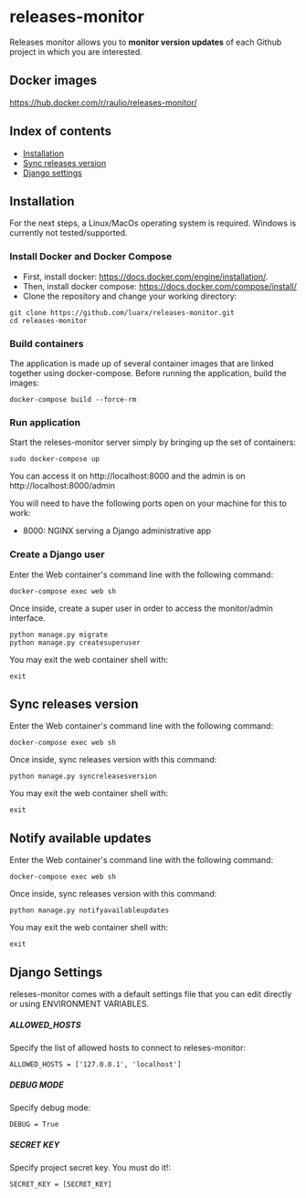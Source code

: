 # releases-monitor
Releases monitor allows you to **monitor version updates** of each Github project in which you are interested.

## Docker images
https://hub.docker.com/r/raulio/releases-monitor/

## Index of contents

- [Installation](#installation)
- [Sync releases version](#sync-releases-version)
- [Django settings](#django-settings)

Installation
------------

For the next steps, a Linux/MacOs operating system is required. Windows is currently not tested/supported.

### Install Docker and Docker Compose
* First, install docker: https://docs.docker.com/engine/installation/.
* Then, install docker compose: https://docs.docker.com/compose/install/
* Clone the repository and change your working directory:

```
git clone https://github.com/luarx/releases-monitor.git
cd releases-monitor
```

### Build containers
The application is made up of several container images that are linked together using docker-compose. Before running the application, build the images:

`docker-compose build --force-rm`

### Run application
Start the releses-monitor server simply by bringing up the set of containers:

`sudo docker-compose up`

You can access it on http://localhost:8000 and the admin is on http://localhost:8000/admin

You will need to have the following ports open on your machine for this to work:
- 8000: NGINX serving a Django administrative app

### Create a Django user
Enter the Web container's command line with the following command:

```
docker-compose exec web sh
```

Once inside, create a super user in order to access the monitor/admin interface.

```
python manage.py migrate
python manage.py createsuperuser
```

You may exit the web container shell with:

```
exit
```

Sync releases version
------------

Enter the Web container's command line with the following command:

```
docker-compose exec web sh
```

Once inside, sync releases version with this command:

```
python manage.py syncreleasesversion
```

You may exit the web container shell with:

```
exit
```

Notify available updates
------------

Enter the Web container's command line with the following command:

```
docker-compose exec web sh
```

Once inside, sync releases version with this command:

```
python manage.py notifyavailableupdates
```

You may exit the web container shell with:

```
exit
```

Django Settings
---------------

releses-monitor comes with a default settings file that you can edit directly or using ENVIRONMENT VARIABLES.

##### ALLOWED_HOSTS
Specify the list of allowed hosts to connect to releses-monitor:

`ALLOWED_HOSTS = ['127.0.0.1', 'localhost']`

##### DEBUG MODE
Specify debug mode:

`DEBUG = True`

##### SECRET KEY
Specify project secret key. You must do it!:

`SECRET_KEY = [SECRET_KEY]`
